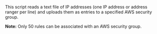 This script reads a text file of IP addresses (one IP address or address ranger per line) and uploads them as entries to a specified AWS security group.

**Note:** Only 50 rules can be associated with an AWS security group.
